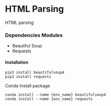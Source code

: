 # HTML Parsing

HTML parsing

### Dependencies Modules

* Beautiful Soup
* Requests
#### Installation
```shell
pip3 install beautifulsoup4
pip3 install requests
```
Conda Install package
```shell
conda install --name {env_name} beautifulsoup4
conda install --name {env_name} requests
```
